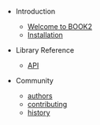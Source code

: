 * Introduction 
  * [Welcome to BOOK2](README.md)
  * [Installation](introduction/install.md)

* Library Reference
  * [API](library/api.md)

* Community
  * [authors](AUTHORS.md)
  * [contributing](CONTRIBUTING.md)
  * [history](HISTORY.md)

